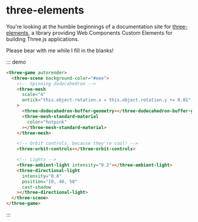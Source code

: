 # three-elements

You're looking at the humble beginnings of a documentation site for [three-elements](https://github.com/hmans/three-elements), a library providing Web Components Custom Elements for building Three.js applications.

Please bear with me while I fill in the blanks!

::: demo

```html
<three-game autorender>
  <three-scene background-color="#eee">
    <!-- Spinning dodecahedron -->
    <three-mesh
      scale="4"
      ontick="this.object.rotation.x = this.object.rotation.y += 0.01"
    >
      <three-dodecahedron-buffer-geometry></three-dodecahedron-buffer-geometry>
      <three-mesh-standard-material
        color="hotpink"
      ></three-mesh-standard-material>
    </three-mesh>

    <!-- Orbit controls, because they're cool! -->
    <three-orbit-controls></three-orbit-controls>

    <!-- Lights -->
    <three-ambient-light intensity="0.2"></three-ambient-light>
    <three-directional-light
      intensity="0.8"
      position="10, 40, 50"
      cast-shadow
    ></three-directional-light>
  </three-scene>
</three-game>
```

:::
